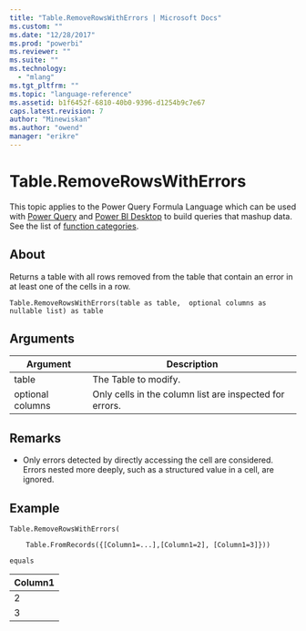 ```yaml
---
title: "Table.RemoveRowsWithErrors | Microsoft Docs"
ms.custom: ""
ms.date: "12/28/2017"
ms.prod: "powerbi"
ms.reviewer: ""
ms.suite: ""
ms.technology: 
  - "mlang"
ms.tgt_pltfrm: ""
ms.topic: "language-reference"
ms.assetid: b1f6452f-6810-40b0-9396-d1254b9c7e67
caps.latest.revision: 7
author: "Minewiskan"
ms.author: "owend"
manager: "erikre"
---
```

# Table.RemoveRowsWithErrors
This topic applies to the Power Query Formula Language which can be used with [Power Query](https://support.office.com/article/Introduction-to-Microsoft-Power-Query-for-Excel-6E92E2F4-2079-4E1F-BAD5-89F6269CD605) and [Power BI Desktop](http://go.microsoft.com/fwlink/p/?LinkId=618607) to build queries that mashup data. See the list of [function categories](https://msdn.microsoft.com/en-us/library/mt211003.aspx).  
  
## About  
Returns a table with all rows removed from the table that contain an error in at least one of the cells in a row.  
  
```  
Table.RemoveRowsWithErrors(table as table,  optional columns as nullable list) as table  
```  
  
## Arguments  
  
|Argument|Description|  
|------------|---------------|  
|table|The Table to modify.|  
|optional columns|Only cells in the column list are inspected for errors.|  
  
## <a name="__toc360789515"></a>Remarks  
  
-   Only errors detected by directly accessing the cell are considered. Errors nested more deeply, such as a structured value in a cell, are ignored.  
  
## Example  
  
```  
Table.RemoveRowsWithErrors(  
  
    Table.FromRecords({[Column1=...],[Column1=2], [Column1=3]}))  
  
equals  
```  
  
|Column1|  
|-----------|  
|2|  
|3|  
  
